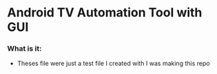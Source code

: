 # Android TV Automation Tool with GUI

### What is it:
* Theses file were just a test file I created with I was making this repo